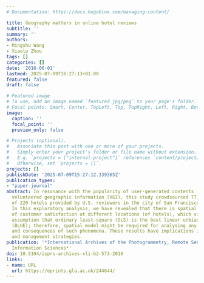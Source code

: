 ```yaml
---
# Documentation: https://docs.hugoblox.com/managing-content/

title: Geography matters in online hotel reviews
subtitle: ''
summary: ''
authors:
- Mingshu Wang
- Xiaolu Zhou
tags: []
categories: []
date: '2016-06-01'
lastmod: 2025-07-09T16:27:13+01:00
featured: false
draft: false

# Featured image
# To use, add an image named `featured.jpg/png` to your page's folder.
# Focal points: Smart, Center, TopLeft, Top, TopRight, Left, Right, BottomLeft, Bottom, BottomRight.
image:
  caption: ''
  focal_point: ''
  preview_only: false

# Projects (optional).
#   Associate this post with one or more of your projects.
#   Simply enter your project's folder or file name without extension.
#   E.g. `projects = ["internal-project"]` references `content/project/deep-learning/index.md`.
#   Otherwise, set `projects = []`.
projects: []
publishDate: '2025-07-09T15:27:12.339365Z'
publication_types:
- "paper-journal"
abstract: In resonance with the popularity of user-generated contents (UGC) and the
  volunteered geographic information (VGI), this study crowdsourced 77,098 hotel reviews
  of 220 hotels provided by U.S. reviewers in the city of San Francisco, 2002 to 2015.
  In this exploratory analysis, we have revealed that there is spatial dependence
  of customer satisfaction at different locations (of hotels), which violates the
  assumption that ordinary least-square (OLS) is the best linear unbiased estimator
  (BLUE); therefore, spatial model might be required for analysing any antecedents
  and consequences of such phenomena. These results have implications in marketing
  and management strategies.
publication: '*International Archives of the Photogrammetry, Remote Sensing and Spatial Information Sciences*, XLI-B2, pp. 573--576'
  Information Sciences*'
doi: 10.5194/isprs-archives-xli-b2-573-2016
links:
- name: URL
  url: https://eprints.gla.ac.uk/244644/
---
```

